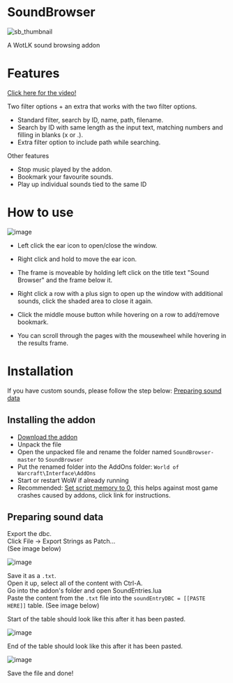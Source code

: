 # SoundBrowser
  
![sb_thumbnail](https://user-images.githubusercontent.com/97316608/213938141-4501318a-5f82-4491-942b-6bee521aba67.png)  
  
A WotLK sound browsing addon  
  
# Features  
  
[Click here for the video!](https://youtu.be/kgznzJsemUA)  
  
Two filter options + an extra that works with the two filter options.  
* Standard filter, search by ID, name, path, filename.  
* Search by ID with same length as the input text, matching numbers and filling in blanks (x or .).
* Extra filter option to include path while searching.

Other features  
* Stop music played by the addon.
* Bookmark your favourite sounds.
* Play up individual sounds tied to the same ID  
  
# How to use  
  
![image](https://user-images.githubusercontent.com/97316608/213938898-97ba1a6d-5d42-45d6-8381-04653becbd24.png)  

* Left click the ear icon to open/close the window.  
* Right click and hold to move the ear icon.  
  
* The frame is moveable by holding left click on the title text "Sound Browser" and the frame below it.  
* Right click a row with a plus sign to open up the window with additional sounds, click the shaded area to close it again.  
* Click the middle mouse button while hovering on a row to add/remove bookmark.  
* You can scroll through the pages with the mousewheel while hovering in the results frame.  
  
# Installation
  
If you have custom sounds, please follow the step below: [Preparing sound data](https://github.com/Fiurs-Hearth/SoundBrowser/edit/master/README.md#preparing-sound-data)  
  
## Installing the addon  
* [Download the addon](https://github.com/Fiurs-Hearth/SoundBrowser/archive/refs/heads/master.zip)
* Unpack the file
* Open the unpacked file and rename the folder named `SoundBrowser-master` to `SoundBrowser`
* Put the renamed folder into the AddOns folder: `World of Warcraft\Interface\AddOns`
* Start or restart WoW if already running 
* Recommended: [Set script memory to 0](https://imgur.com/a/V65UiKd), this helps against most game crashes caused by addons, click link for instructions.
  
## Preparing sound data  
  
Export the dbc.  
Click File -> Export Strings as Patch...  
(See image below)  
  
![image](https://user-images.githubusercontent.com/97316608/213922538-12f98450-7d3a-443b-8aa7-29bbca56c30e.png)  
  
Save it as a `.txt`.  
Open it up, select all of the content with Ctrl-A.  
Go into the addon's folder and open SoundEntries.lua  
Paste the content from the `.txt` file into the `soundEntryDBC = [[PASTE HERE]]` table. (See image below)  
  
Start of the table should look like this after it has been pasted.  
  
![image](https://user-images.githubusercontent.com/97316608/213922714-b3e8224e-c8ef-4689-affd-9d7ced83a7f8.png)  
  
End of the table should look like this after it has been pasted.  
  
![image](https://user-images.githubusercontent.com/97316608/213922982-31ceb211-8dd4-404d-9be4-d91f277a3793.png)  
  
Save the file and done!  

